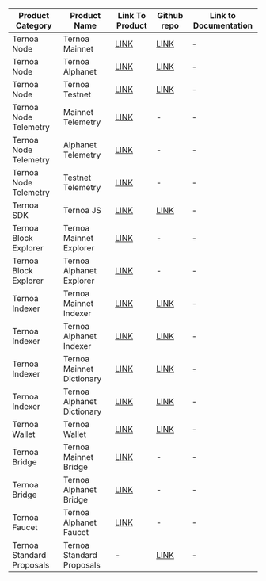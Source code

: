 | Product Category      | Product Name               | Link To Product                                                                                        | Github repo                                          | Link to Documentation |
|-----------------------|----------------------------|--------------------------------------------------------------------------------------------------------|------------------------------------------------------|-----------------------|
| Ternoa Node          | Ternoa Mainnet             | [LINK](https://polkadot.js.org/apps/?rpc=wss://mainnet.ternoa.network#/explorer)                               | [LINK](https://github.com/capsule-corp-ternoa/ternoa-node)         | -                     |
| Ternoa Node          | Ternoa Alphanet            | [LINK](https://polkadot.js.org/apps/?rpc=wss://alphanet.ternoa.com#/explorer)                                  | [LINK](https://github.com/capsule-corp-ternoa/ternoa-node)         | -                     |
| Ternoa Node          | Ternoa Testnet             | [LINK](https://polkadot.js.org/apps/?rpc=wss://testnet.ternoa.com#/explorer)                                   | [LINK](https://github.com/capsule-corp-ternoa/ternoa-node)         | -                     |
| Ternoa Node Telemetry | Mainnet Telemetry          | [LINK](https://telemetry.polkadot.io/#list/0x6859c81ca95ef624c9dfe4dc6e3381c33e5d6509e35e147092bfbc780f777c4e) | -                                                    | -                     |
| Ternoa Node Telemetry | Alphanet Telemetry         | [LINK](https://telemetry.polkadot.io/#list/0x18bcdb75a0bba577b084878db2dc2546eb21504eaad4b564bb7d47f9d02b6ace) | -                                                    | -                     |
| Ternoa Node Telemetry | Testnet Telemetry          | [LINK](https://telemetry.polkadot.io/#/0xd9adfc7ea82be63ba28088d62b96e9270ad2af25c962afc393361909670835b2)     | -                                                    | -                     |
| Ternoa SDK            | Ternoa JS                  | [LINK](https://www.npmjs.com/package/ternoa-js)                                                                | [LINK](https://github.com/capsule-corp-ternoa/ternoa-js)     | -                     |
| Ternoa Block Explorer | Ternoa Mainnet Explorer    | [LINK](https://explorer.ternoa.com/)                                                                           | -                                                    | -                     |
| Ternoa Block Explorer | Ternoa Alphanet Explorer   | [LINK](https://explorer-alphanet.ternoa.dev/)                                                                  | -                                                    | -                     |
| Ternoa Indexer        | Ternoa Mainnet Indexer     | [LINK](https://indexer-mainnet.ternoa.dev/)                                                                    | [LINK](https://github.com/capsule-corp-ternoa/ternoa-subql)         | -                     |
| Ternoa Indexer        | Ternoa Alphanet Indexer    | [LINK](https://indexer-alphanet.ternoa.dev/)                                                                   | [LINK](https://github.com/capsule-corp-ternoa/ternoa-subql)         | -                     |
| Ternoa Indexer        | Ternoa Mainnet Dictionary  | [LINK](https://dictionary-mainnet.ternoa.dev/)                                                                 | [LINK](https://github.com/capsule-corp-ternoa/ternoa-subql-dictionary)         | -                     |
| Ternoa Indexer        | Ternoa Alphanet Dictionary | [LINK](https://dictionary-alphanet.ternoa.dev/)                                                                | [LINK](https://github.com/capsule-corp-ternoa/ternoa-subql-dictionary)         | -                     |
| Ternoa Wallet         | Ternoa Wallet              | [LINK](https://play.google.com/store/apps/details?id=com.ternoa.wallet.prod)                                   | [LINK](https://github.com/capsule-corp-ternoa/ternoa-wallet) | -                     |
| Ternoa Bridge         | Ternoa Mainnet Bridge      | [LINK](https://bridge.ternoa.network/)                                                                         | -                                                    | -                     |
| Ternoa Bridge         | Ternoa Alphanet Bridge     | [LINK](https://alphanet.bridge.ternoa.network/)                                                                | -                                                    | -                     |
| Ternoa Faucet         | Ternoa Alphanet Faucet     | [LINK](https://www.ternoa.com/alphanet)                                                                        | -                                                    | -                     |
| Ternoa Standard Proposals | Ternoa Standard Proposals    | -                                                                                                   | [LINK](https://github.com/capsule-corp-ternoa/ternoa-standard-proposals)  | -                     |